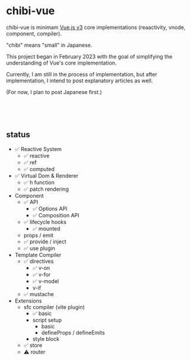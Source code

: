 # chibi-vue

chibi-vue is minimam [Vue.js v3](https://github.com/vuejs/core) core implementations (reaactivity, vnode, component, compiler).

"chibi" means "small" in Japanese.

This project began in February 2023 with the goal of simplifying the understanding of Vue's core implementation.

Currently, I am still in the process of implementation, but after implementation, I intend to post explanatory articles as well.

(For now, I plan to post Japanese first.)

<br/>
<br/>
<br/>

## status

- ✅ Reactive System
  - ✅ reactive
  - ✅ ref
  - ✅ computed
- ✅ Virtual Dom & Renderer
  - ✅ h function
  - ✅ patch rendering
- Component
  - ✅ API
    - ✅ Options API
    - ✅ Composition API
  - ✅ lifecycle hooks
    - ✅ mounted
  - props / emit
  - ✅ provide / inject
  - ✅ use plugin
- Template Compiler
  - ✅ directives
    - ✅ v-on
    - ✅ v-for
    - ✅ v-model
    - v-if
  - ✅ mustache
- Extensions
  - sfc compiler (vite plugin)
    - ✅ basic
    - script setup
      - basic
      - defineProps / defineEmits
    - style block
  - ✅ store
  - ⚠️ router

